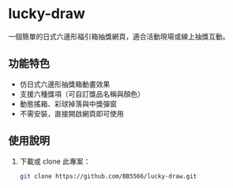 # lucky-draw

一個簡單的日式六邊形福引箱抽獎網頁，適合活動現場或線上抽獎互動。

## 功能特色

- 仿日式六邊形抽獎箱動畫效果
- 支援六種獎項（可自訂獎品名稱與顏色）
- 動態搖箱、彩球掉落與中獎彈窗
- 不需安裝，直接開啟網頁即可使用

## 使用說明

1. 下載或 clone 此專案：
   ```bash
   git clone https://github.com/BB5566/lucky-draw.git
